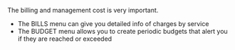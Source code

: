 The billing and management cost is very important.

- The BILLS menu can give you detailed info of charges by service
- The BUDGET menu allows you to create periodic budgets that alert you if they are reached or exceeded